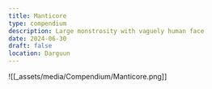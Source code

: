 ```yaml
---
title: Manticore
type: compendium
description: Large monstrosity with vaguely human face
date: 2024-06-30
draft: false
location: Darguun
---
```

![[_assets/media/Compendium/Manticore.png]]
